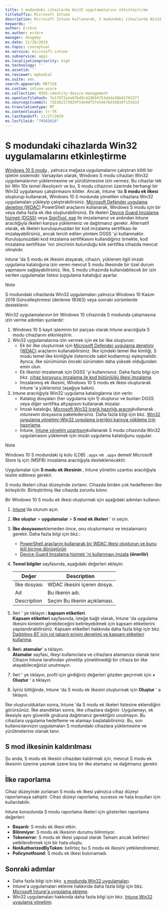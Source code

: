 ```yaml
---
title: S modundaki cihazlarda Win32 uygulamalarını etkinleştirme
titleSuffix: Microsoft Intune
description: Microsoft Intune kullanarak, S modundaki cihazlarda Win32 uygulamalarının nasıl etkinleştirileceğini öğrenin.
keywords: ''
author: Erikre
ms.author: erikre
manager: dougeby
ms.date: 11/26/2019
ms.topic: conceptual
ms.service: microsoft-intune
ms.subservice: apps
ms.localizationpriority: high
ms.technology: ''
ms.assetid: ''
ms.reviewer: mghadial
ms.suite: ems
search.appverid: MET150
ms.custom: intune-azure
ms.collection: M365-identity-device-management
ms.openlocfilehash: 7e17972a3a87bd9c42db54753d4da3bb81703377
ms.sourcegitcommit: 73b362173929f59e9df57e54e76d19834f155433
ms.translationtype: MT
ms.contentlocale: tr-TR
ms.lasthandoff: 11/27/2019
ms.locfileid: "74563618"
---
```

# <a name="enable-win32-apps-on-s-mode-devices"></a>S modundaki cihazlarda Win32 uygulamalarını etkinleştirme

[Windows 10 S modu](https://docs.microsoft.com/windows/deployment/s-mode) , yalnızca mağaza uygulamalarını çalıştıran kilitli bir işletim sistemidir. Varsayılan olarak, Windows S modu cihazları Win32 uygulamalarının yüklenmesine ve yürütülmesine izin vermez. Bu cihazlar tek bir *Win 10s temel ilkesi*içerir ve bu, S modu cihazının üzerinde herhangi bir Win32 uygulaması çalıştırmasını kilitler. Ancak, Intune 'da **S modu ek ilkesi** oluşturup kullanarak, Windows 10 S modunda yönetilen cihazlara Win32 uygulamaları yükleyip çalıştırabilirsiniz. [Microsoft Defender uygulama denetimi (WDAC)](https://docs.microsoft.com/windows/security/threat-protection/windows-defender-application-control/windows-defender-application-control) PowerShell araçlarını kullanarak, Windows S modu için bir veya daha fazla ek ilke oluşturabilirsiniz. Ek ilkeleri [Device Guard Imzalama hizmeti (DGSS)](https://go.microsoft.com/fwlink/?linkid=2095629) veya [SignTool. exe](https://docs.microsoft.com/windows/security/threat-protection/windows-defender-application-control/signing-policies-with-signtool) Ile imzalamanız ve ardından Intune aracılığıyla ilkeleri karşıya yüklemeniz ve dağıtmanız gerekir. Alternatif olarak, ek ilkeleri kuruluşunuzdan bir kod imzalama sertifikası ile imzalayabilirsiniz, ancak tercih edilen yöntem DGSS 'yi kullanmaktır. Kuruluşunuzdaki kod imzalama sertifikasını kullandığınız örnekte, kod imzalama sertifikası 'nın zincirinin bulunduğu kök sertifika cihazda mevcut olmalıdır.

Intune 'da S modu ek ilkesini atayarak, cihazın, yüklenen ilgili imzalı uygulama kataloğuna izin veren mevcut S modu ilkesinde bir özel durum yapmasını sağlayabilirsiniz. İlke, S modu cihazında kullanılabilecek bir izin verilen uygulamalar listesi (uygulama kataloğu) ayarlar.

> [!NOTE]
> S modundaki cihazlarda Win32 uygulamaları yalnızca Windows 10 Kasım 2019 Güncelleştirmesi (derleme 18363) veya sonraki sürümlerde desteklenir.

<!-- Add WDAC tooling diagram  -->

Win32 uygulamalarının bir Windows 10 cihazında S modunda çalışmasına izin verme adımları şunlardır:

1. Windows 10 S kayıt işleminin bir parçası olarak Intune aracılığıyla S modu cihazlarını etkinleştirin.
2. Win32 uygulamalarına izin vermek için ek bir ilke oluşturun:
   - Ek bir ilke oluşturmak için [Microsoft Defender uygulama denetimi (WDAC)](https://docs.microsoft.com/windows/security/threat-protection/windows-defender-application-control/windows-defender-application-control) araçlarını kullanabilirsiniz. İlke içindeki temel ilke kimliği, S modu temel ilke kimliğiyle (istemcide sabit kodlanmış) eşleşmelidir. Ayrıca, ilke sürümünün önceki sürümden daha yüksek olduğundan emin olun.
   - Ek ilkenizi imzalamak için DGSS 'yi kullanırsınız. Daha fazla bilgi için bkz. [cihaz koruyucu imzalama ile kod bütünlüğü ilkesi imzalama](https://docs.microsoft.com/microsoft-store/sign-code-integrity-policy-with-device-guard-signing).
   - İmzalanmış ek ilkesini, Windows 10 S modu ek ilkesi oluşturarak Intune 'a yüklersiniz (aşağıya bakın).
3. Intune aracılığıyla Win32 uygulama kataloglarına izin verin:
   - Katalog dosyaları (her uygulama için 1) oluşturur ve bunları DGSS veya diğer sertifika altyapısını kullanarak imzalar.
   - İmzalı kataloğu, [Microsoft Win32 Içerik hazırlığı aracını](https://go.microsoft.com/fwlink/?linkid=2065730)kullanarak *. ıntunewin* dosyasına paketedersiniz. Daha fazla bilgi için bkz. [Win32 uygulama yönetimi-Win32 uygulama içeriğini karşıya yükleme Için hazırlama](~/apps/apps-win32-app-management.md#prepare-the-win32-app-content-for-upload).
   - Intune, [Intune yönetim uzantısını](~/apps/intune-management-extension.md)kullanarak S modu cihazında Win32 uygulamasını yüklemek için imzalı uygulama kataloğunu uygular.

> [!NOTE]
> Windows 10 S modundaki iş kolu (LOB) `.appx` ve `.appx` demeti Microsoft Store Iş için (MSFB) imzalama aracılığıyla desteklenecektir.
>
> Uygulamalar için **S modu ek ilkesinin** , Intune yönetim uzantısı aracılığıyla teslim edilmesi gerekir.
>
> S modu ilkeleri cihaz düzeyinde zorlanır. Cihazda birden çok hedeflenen ilke birleştirilir. Birleştirilmiş ilke cihazda zorunlu kılınır.

Bir Windows 10 S modu ek ilkesi oluşturmak için aşağıdaki adımları kullanın:

1. [Intune](https://go.microsoft.com/fwlink/?linkid=2090973)'da oturum açın.
2. **Ilke oluştur** > **uygulamalar** > **S mod ek ilkeleri** ' ni seçin.
3. **İlke dosyasını**eklemeden önce, onu oluşturmanız ve imzalamanız gerekir. Daha fazla bilgi için bkz.:
    - [PowerShell araçlarını kullanarak bir WDAC ilkesi oluşturun ve bunu ikili biçime dönüştürün](https://go.microsoft.com/fwlink/?linkid=2095387)
    - [Device Guard Imzalama hizmeti 'ni kullanmayı imzala](https://go.microsoft.com/fwlink/?linkid=2095629) **(önerilir)**

4. **Temel bilgiler** sayfasında, aşağıdaki değerleri ekleyin:

    | Değer | Description |
    |--------------|------------------------------------------------|
    | İlke dosyası | WDAC ilkesini içeren dosya. |
    | Ad | Bu ilkenin adı. |
    | Description | Seçim Bu ilkenin açıklaması. |

5. Ileri ' ye tıklayın **: kapsam etiketleri**.<br>
   **Kapsam etiketleri** sayfasında, isteğe bağlı olarak, Intune 'da uygulama ilkesini kimlerin görebileceğini belirleyebilmek için kapsam etiketlerini yapılandırabilirsiniz. Kapsam etiketleri hakkında daha fazla bilgi için bkz. [Dağıtılmış BT için rol tabanlı erişim denetimi ve kapsam etiketleri kullanma](~/fundamentals/scope-tags.md).

6. **İleri: atamalar**' a tıklayın.<br>
   **Atamalar** sayfası, ilkeyi kullanıcılara ve cihazlara atamanıza olanak tanır. Cihazın Intune tarafından yönetilip yönetilmediği bir cihaza bir ilke atayabileceğinizi unutmayın.
7. Ileri ' ye tıklayın, profil için girdiğiniz değerleri gözden geçirmek için **+ Oluştur** ' a tıklayın.
8. İşiniz bittiğinde, Intune 'da S modu ek ilkesini oluşturmak için **Oluştur** ' a tıklayın. 

İlke oluşturulduktan sonra, Intune 'da S modu ek ilkeleri listesine eklendiğini görürsünüz. İlke atandıktan sonra, ilke cihazlara dağıtılır. Uygulamayı, ek ilkesiyle aynı güvenlik grubuna dağıtmanız gerektiğini unutmayın. Bu cihazlara uygulama hedefleme ve atamayı başlatabilirsiniz. Bu, son kullanıcılarınızın uygulamaları S modundaki cihazlara yüklemesine ve yürütmelerine olanak tanır.

## <a name="removal-of-s-mode-policy"></a>S mod ilkesinin kaldırılması

Şu anda, S modu ek ilkesini cihazdan kaldırmak için, mevcut S modu ek ilkesinin üzerine yazmak üzere boş bir ilke atamanız ve dağıtmanız gerekir.

## <a name="policy-reporting"></a>İlke raporlama

Cihaz düzeyinde zorlanan S modu ek ilkesi yalnızca cihaz düzeyi raporlamaya sahiptir. Cihaz düzeyi raporlama, sucesss ve hata koşulları için kullanılabilir. 

Intune konsolunda S modu raporlama ilkeleri için gösterilen raporlama değerleri:
- **Başarılı**: S modu ek ilkesi etkin.
- **Bilinmiyor**: S modu ek ilkesinin durumu bilinmiyor.
- **Tokenerror**: S modu ek ilkesi yapısal olarak Tamam ancak belirteci yetkilendirmek için bir hata oluştu.
- **NotAuthorizedByToken**: belirteç bu S modu ek ilkesini yetkilendiremez.
- **Policynotfound**: S modu ek ilkesi bulunamadı.

## <a name="next-steps"></a>Sonraki adımlar

- Daha fazla bilgi için bkz. [s modunda Win32 uygulamaları](https://docs.microsoft.com/windows/security/threat-protection/windows-defender-application-control/lob-win32-apps-on-s).
- Intune'a uygulamaları ekleme hakkında daha fazla bilgi için bkz. [Microsoft Intune'a uygulama ekleme](apps-add.md).
- Win32 uygulamaları hakkında daha fazla bilgi için bkz. [Intune Win32 uygulama yönetimi](~/apps/apps-win32-app-management.md).
